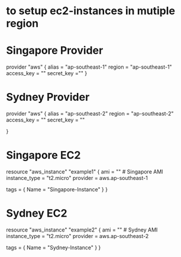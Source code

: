 # to setup ec2-instances in mutiple region

# Singapore Provider
provider "aws" {
  alias  = "ap-southeast-1"
  region = "ap-southeast-1"
  access_key = ""
  secret_key =""
}

# Sydney Provider
provider "aws" {
  alias  = "ap-southeast-2"
  region = "ap-southeast-2"
  access_key = ""
  secret_key = ""

}

# Singapore EC2
resource "aws_instance" "example1" {
  ami           = "" # Singapore AMI
  instance_type = "t2.micro"
  provider      = aws.ap-southeast-1

  tags = {
    Name = "Singapore-Instance"
  }
}

# Sydney EC2
resource "aws_instance" "example2" {
  ami           = "" # Sydney AMI
  instance_type = "t2.micro"
  provider      = aws.ap-southeast-2

  tags = {
    Name = "Sydney-Instance"
  }
}

